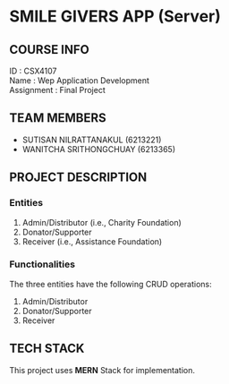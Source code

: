 # SMILE GIVERS APP (Server)

## COURSE INFO
ID : CSX4107 <br />
Name : Wep Application Development <br />
Assignment : Final Project

## TEAM MEMBERS
- SUTISAN NILRATTANAKUL (6213221) <br />
- WANITCHA SRITHONGCHUAY (6213365) 

## PROJECT DESCRIPTION
### Entities
1. Admin/Distributor (i.e., Charity Foundation)
2. Donator/Supporter
3. Receiver (i.e., Assistance Foundation) 
### Functionalities
The three entities have the following CRUD operations:
1. Admin/Distributor
2. Donator/Supporter
3. Receiver

## TECH STACK
This project uses **MERN** Stack for implementation.
